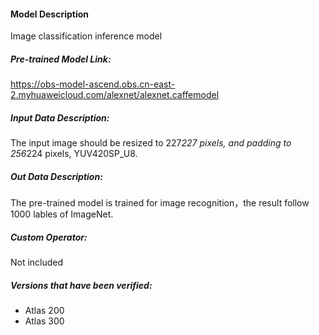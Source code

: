 #### Model Description

Image classification inference model

##### Pre-trained Model Link:
https://obs-model-ascend.obs.cn-east-2.myhuaweicloud.com/alexnet/alexnet.caffemodel

##### Input Data Description:

The input image should be resized to 227*227 pixels, and padding to 256*224 pixels, YUV420SP_U8.

##### Out Data Description:

The pre-trained model is trained for image recognition，the result follow 1000 lables of ImageNet.

##### Custom Operator:

Not included

##### Versions that have been verified: 

- Atlas 200
- Atlas 300
